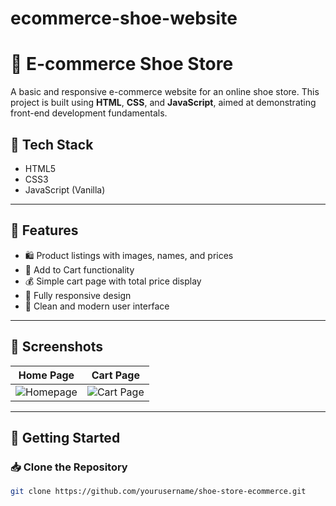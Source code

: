 # ecommerce-shoe-website
# 👟 E-commerce Shoe Store

A basic and responsive e-commerce website for an online shoe store. This project is built using **HTML**, **CSS**, and **JavaScript**, aimed at demonstrating front-end development fundamentals.

## 🔧 Tech Stack

- HTML5  
- CSS3  
- JavaScript (Vanilla)

---

## 🌟 Features

- 🛍 Product listings with images, names, and prices  
- 🛒 Add to Cart functionality  
- 💰 Simple cart page with total price display  
- 📱 Fully responsive design  
- 🎨 Clean and modern user interface

---

## 📸 Screenshots


| Home Page                          | Cart Page                         |
|----------------------------------|-----------------------------------|
| ![Homepage](screenshots/home.png) | ![Cart Page](screenshots/cart.png) |

---

## 🚀 Getting Started

### 📥 Clone the Repository

```bash
git clone https://github.com/yourusername/shoe-store-ecommerce.git
